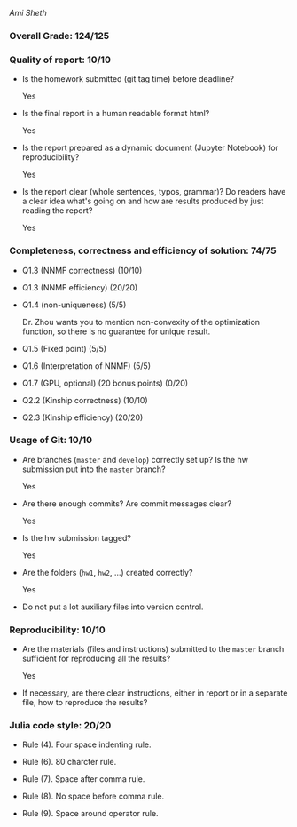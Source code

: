 *Ami Sheth*

### Overall Grade: 124/125

### Quality of report: 10/10

-   Is the homework submitted (git tag time) before deadline? 

    Yes
  
-   Is the final report in a human readable format html? 

    Yes
  
-   Is the report prepared as a dynamic document (Jupyter Notebook) for reproducibility?

    Yes
  
-   Is the report clear (whole sentences, typos, grammar)? Do readers have a clear idea what's going on and how are results produced by just reading the report? 

    Yes
  
### Completeness, correctness and efficiency of solution: 74/75

- Q1.3 (NNMF correctness) (10/10)

- Q1.3 (NNMF efficiency) (20/20)

- Q1.4 (non-uniqueness) (5/5)

    Dr. Zhou wants you to mention non-convexity of the optimization function, so there is no guarantee for unique result.

- Q1.5 (Fixed point) (5/5)

- Q1.6 (Interpretation of NNMF) (5/5)

- Q1.7 (GPU, optional) (20 bonus points) (0/20)

- Q2.2 (Kinship correctness) (10/10)

- Q2.3 (Kinship efficiency) (20/20)

### Usage of Git: 10/10

- Are branches (`master` and `develop`) correctly set up? Is the hw submission put into the `master` branch?

    Yes
  
- Are there enough commits? Are commit messages clear? 
          
    Yes
  
- Is the hw submission tagged? 

    Yes
  
- Are the folders (`hw1`, `hw2`, ...) created correctly? 
  
    Yes
  
- Do not put a lot auxiliary files into version control. 


### Reproducibility: 10/10

- Are the materials (files and instructions) submitted to the `master` branch sufficient for reproducing all the results? 

    Yes
  
- If necessary, are there clear instructions, either in report or in a separate file, how to reproduce the results?

### Julia code style: 20/20

- Rule (4). Four space indenting rule. 

- Rule (6). 80 charcter rule.

- Rule (7). Space after comma rule.

- Rule (8). No space before comma rule.

- Rule (9). Space around operator rule.
